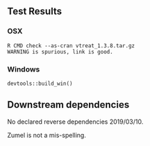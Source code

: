 

## Test Results

### OSX

    R CMD check --as-cran vtreat_1.3.8.tar.gz 
    WARNING is spurious, link is good.


### Windows

    devtools::build_win()

## Downstream dependencies

No declared reverse dependencies 2019/03/10.

     
Zumel is not a mis-spelling.

